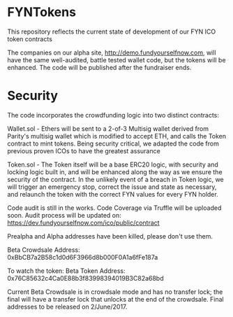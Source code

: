 # FYNTokens

This repository reflects the current state of development of our FYN ICO token contracts

The companies on our alpha site, http://demo.fundyourselfnow.com, will have the same well-audited, battle tested wallet code, but the tokens will be enhanced. The code will be published after the fundraiser ends.

# Security

The code incorporates the crowdfunding logic into two distinct contracts:

Wallet.sol - Ethers will be sent to a 2-of-3 Multisig wallet derived from Parity's multisig wallet which is modified to accept ETH, and calls the Token contract to mint tokens. Being security critical, we adapted the code from previous proven ICOs to have the greatest assurance 

Token.sol  - The Token itself will be a base ERC20 logic, with security and locking logic built in, and will be enhanced along the way as we ensure the security of the contract. In the unlikely event of a breach in Token logic, we will trigger an emergency stop, correct the issue and state as necessary, and relaunch the token with the correct FYN values for every FYN holder.

Code audit is still in the works. Code Coverage via Truffle will be uploaded soon. 
Audit process will be updated on: https://dev.fundyourselfnow.com/ico/public/contract

Prealpha and Alpha addresses have been killed, please don't use them.

Beta Crowdsale Address: 0xBbCB7a2B58c1d0d6F3966d8b000F0A1a6fFe187a

To watch the token:
Beta Token     Address: 0x76C85632c4Ca0E88b3f83998394019B3C82a68bd

Current Beta Crowdsale is in crowdsale mode and has no transfer lock; the final will have a transfer lock that unlocks at the end of the crowdsale.
Final addresses to be released on 2/June/2017. 
